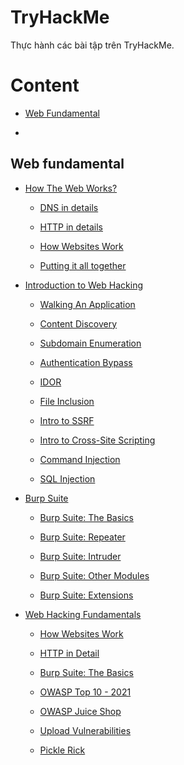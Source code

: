 # TryHackMe

Thực hành các bài tập trên TryHackMe.

# Content

- [Web Fundamental](https://github.com/DucThinh47/TryHackMe#web-fundamental)

- []()

## Web fundamental

- [How The Web Works?](https://github.com/DucThinh47/TryHackMe/tree/main/Web_Fundamental/How_The_Web_Works)

    - [DNS in details](https://github.com/DucThinh47/TryHackMe/blob/main/Web_Fundamental/How_The_Web_Works/DNS_in_details.md)

    - [HTTP in details](https://github.com/DucThinh47/TryHackMe/blob/main/Web_Fundamental/How_The_Web_Works/HTTP_in_Details.md)

    - [How Websites Work](https://github.com/DucThinh47/TryHackMe/blob/main/Web_Fundamental/How_The_Web_Works/How_Websites_Work.md)

    - [Putting it all together](https://github.com/DucThinh47/TryHackMe/blob/main/Web_Fundamental/How_The_Web_Works/Putting_it_all_together.md)

- [Introduction to Web Hacking](https://github.com/DucThinh47/TryHackMe/tree/main/Web_Fundamental/Introduction_to_Web_Hacking)

    - [Walking An Application](https://github.com/DucThinh47/TryHackMe/blob/main/Web_Fundamental/Introduction_to_Web_Hacking/Walking_An_Application.md)

    - [Content Discovery](https://github.com/DucThinh47/TryHackMe/blob/main/Web_Fundamental/Introduction_to_Web_Hacking/Content_Discovery.md)

    - [Subdomain Enumeration](https://github.com/DucThinh47/TryHackMe/blob/main/Web_Fundamental/Introduction_to_Web_Hacking/Subdomain_Enumeration.md)

    - [Authentication Bypass](https://github.com/DucThinh47/TryHackMe/blob/main/Web_Fundamental/Introduction_to_Web_Hacking/Authentication_Bypass.md)

    - [IDOR](https://github.com/DucThinh47/TryHackMe/blob/main/Web_Fundamental/Introduction_to_Web_Hacking/IDOR.md)

    - [File Inclusion](https://github.com/DucThinh47/TryHackMe/blob/main/Web_Fundamental/Introduction_to_Web_Hacking/File_Inclusion.md)

    - [Intro to SSRF](https://github.com/DucThinh47/TryHackMe/blob/main/Web_Fundamental/Introduction_to_Web_Hacking/Intro_to_SSRF.md)

    - [Intro to Cross-Site Scripting](https://github.com/DucThinh47/TryHackMe/blob/main/Web_Fundamental/Introduction_to_Web_Hacking/Intro_to_Cross-site_Scripting.md)

    - [Command Injection](https://github.com/DucThinh47/TryHackMe/blob/main/Web_Fundamental/Introduction_to_Web_Hacking/Command_Injection.md)

    - [SQL Injection](https://github.com/DucThinh47/TryHackMe/blob/main/Web_Fundamental/Introduction_to_Web_Hacking/SQL_Injection.md)

- [Burp Suite](https://github.com/DucThinh47/TryHackMe/tree/main/Web_Fundamental/Burp_Suite)

    - [Burp Suite: The Basics](https://github.com/DucThinh47/TryHackMe/blob/main/Web_Fundamental/Burp_Suite/Burp_Suite_The_Basics.md)

    - [Burp Suite: Repeater](https://github.com/DucThinh47/TryHackMe/blob/main/Web_Fundamental/Burp_Suite/Burp_Suite_Repeater.md)

    - [Burp Suite: Intruder](https://github.com/DucThinh47/TryHackMe/blob/main/Web_Fundamental/Burp_Suite/Burp_Suite_Intruder.md)

    - [Burp Suite: Other Modules](https://github.com/DucThinh47/TryHackMe/blob/main/Web_Fundamental/Burp_Suite/Burp_Suite_Other_Modules.md)

    - [Burp Suite: Extensions]()

- [Web Hacking Fundamentals]()

    - [How Websites Work](https://github.com/DucThinh47/TryHackMe/blob/main/Web_Fundamental/How_The_Web_Works/How_Websites_Work.md)

    - [HTTP in Detail](https://github.com/DucThinh47/TryHackMe/blob/main/Web_Fundamental/How_The_Web_Works/HTTP_in_Details.md)

    - [Burp Suite: The Basics](https://github.com/DucThinh47/TryHackMe/blob/main/Web_Fundamental/Burp_Suite/Burp_Suite_The_Basics.md)

    - [OWASP Top 10 - 2021]()

    - [OWASP Juice Shop]()

    - [Upload Vulnerabilities]()

    - [Pickle Rick]()
## 